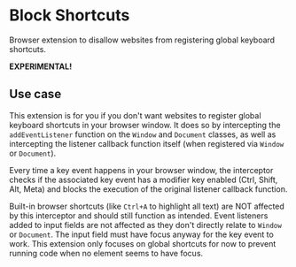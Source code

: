 # Block Shortcuts

Browser extension to disallow websites from registering global keyboard shortcuts.

**EXPERIMENTAL!**

## Use case

This extension is for you if you don't want websites to register global keyboard shortcuts in your browser window.
It does so by intercepting the `addEventListener` function on the `Window` and `Document` classes, as well as
intercepting the listener callback function itself (when registered via `Window` or `Document`).

Every time a key event happens in your browser window, the interceptor checks if the associated key event has a
modifier key enabled (Ctrl, Shift, Alt, Meta) and blocks the execution of the original listener callback function.

Built-in browser shortcuts (like `Ctrl+A` to highlight all text) are NOT affected by this interceptor and should
still function as intended. Event listeners added to input fields are not affected as they don't directly relate
to `Window` or `Document`. The input field must have focus anyway for the key event to work. This extension only
focuses on global shortcuts for now to prevent running code when no element seems to have focus.

